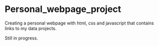 # Personal_webpage_project
Creating a personal webpage with html, css and javascript that contains links to my data projects.

<p> Still in progress. </p>
